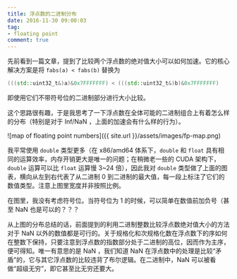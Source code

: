 ```yaml
---
title: 浮点数的二进制分布
date: 2016-11-30 09:00:03
tag:
- floating point
comment: true
---
```


先前看到一篇文章，提到了比较两个浮点数的绝对值大小可以如何加速。它的核心解决方案是将 `fabs(a) < fabs(b)` 替换为
~~~ C++
(((std::uint32_t&)a)&0x7FFFFFFF) < (((std::uint32_t&)b)&0x7FFFFFFF)
~~~
即使用它们不带符号位的二进制部分进行大小比较。

这个思路很有趣，于是我思考了一下浮点数在全体可能的二进制组合上有着怎么样的分布（特别是对于 Inf/NaN ，上面的加速会有什么样的行为）。

![map of floating point numbers]({{ site.url }}/assets/images/fp-map.png)

我平常使用 `double` 类型更多（在 x86/amd64 体系下，`double` 和 `float` 具有相同的运算效率，内存开销更大是唯一的问题；在稍微老一些的 CUDA 架构下，`double` 运算可以比 `float` 运算慢 3~24 倍），因此我对 `double` 类型做了上面的图表，横向从左到右代表了从二进制 0 到二进制的最大值，每一段上标注了它们的数值类型。注意上图里宽度并非按照比例。

在图里，我没有考虑符号位。当符号位为 1 的时候，可以简单在数值前加负号（甚至 NaN 也是可以的？？？

从上图的分布总结的话，前面提到的利用二进制整数比较浮点数绝对值大小的方法对于 NaN 以外的数值都是可行的。关于规格化和次规格化数在浮点数下的序如何在整数下保持，只要注意到浮点数的指数部分处于二进制的高位，因而作为主序，便可得知。唯一有意思的是 NaN ，我们知道 NaN 在浮点数中的处理是比较“矛盾”的，它与其它浮点数的比较违背了布尔逻辑。在二进制中，NaN 可以被看做“超级无穷”，即它甚至比无穷还要大。
